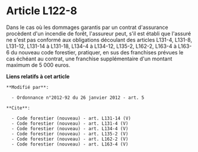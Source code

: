 # Article L122-8

Dans le cas où les dommages garantis par un contrat d'assurance procèdent d'un incendie de forêt, l'assureur peut, s'il est
établi que l'assuré ne s'est pas conformé aux obligations découlant des articles L131-4, L131-8, L131-12, L131-14 à L131-18,
L134-4 à L134-12, L135-2, L162-2, L163-4 à L163-6 du nouveau code forestier, pratiquer, en sus des franchises prévues le cas
échéant au contrat, une franchise supplémentaire d'un montant maximum de 5 000 euros.

**Liens relatifs à cet article**

	**Modifié par**:

	  - Ordonnance n°2012-92 du 26 janvier 2012 - art. 5

	**Cite**:

	  - Code forestier (nouveau) - art. L131-14 (V)
	  - Code forestier (nouveau) - art. L131-4 (V)
	  - Code forestier (nouveau) - art. L134-4 (V)
	  - Code forestier (nouveau) - art. L135-2 (V)
	  - Code forestier (nouveau) - art. L162-2 (V)
	  - Code forestier (nouveau) - art. L163-4 (V)
